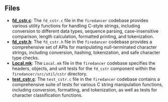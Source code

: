 
## Files
- **[fd_cstr.c](cstr/fd_cstr.c.driver.md)**: The `fd_cstr.c` file in the `firedancer` codebase provides various utility functions for handling C-style strings, including conversion to different data types, sequence parsing, case-insensitive comparison, length calculation, formatted printing, and tokenization.
- **[fd_cstr.h](cstr/fd_cstr.h.driver.md)**: The `fd_cstr.h` file in the `firedancer` codebase provides a comprehensive set of APIs for manipulating null-terminated character strings, including conversion, hashing, tokenization, and safe character type checks.
- **[Local.mk](cstr/Local.mk.driver.md)**: The `Local.mk` file in the `firedancer` codebase specifies the headers, objects, and unit tests for the `fd_cstr` component within the `firedancer/src/util/cstr` directory.
- **[test_cstr.c](cstr/test_cstr.c.driver.md)**: The `test_cstr.c` file in the `firedancer` codebase contains a comprehensive suite of tests for various C string manipulation functions, including conversion, formatting, and tokenization, as well as tests for character classification functions.

